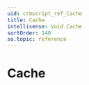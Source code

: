 ```yaml
---
uid: crmscript_ref_Cache
title: Cache
intellisense: Void.Cache
sortOrder: 140
so.topic: reference
---
```


# Cache
